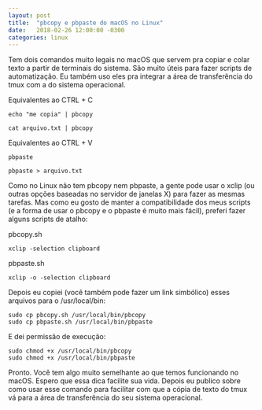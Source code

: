 ```yaml
---
layout: post
title:  "pbcopy e pbpaste do macOS no Linux"
date:   2018-02-26 12:00:00 -0300
categories: linux
---
```

Tem dois comandos muito legais no macOS que servem pra copiar e colar texto a partir de terminais do sistema. São muito úteis para fazer scripts de automatização. Eu também uso eles pra integrar a área de transferência do tmux com a do sistema operacional.

Equivalentes ao CTRL + C

    echo "me copia" | pbcopy

    cat arquivo.txt | pbcopy

Equivalentes ao CTRL + V

    pbpaste

    pbpaste > arquivo.txt

Como no Linux não tem pbcopy nem pbpaste, a gente pode usar o xclip (ou outras opções baseadas no servidor de janelas X) para fazer as mesmas tarefas. Mas como eu gosto de manter a compatibilidade dos meus scripts (e a forma de usar o pbcopy e o pbpaste é muito mais fácil), preferi fazer alguns scripts de atalho:

pbcopy.sh

    xclip -selection clipboard

pbpaste.sh

    xclip -o -selection clipboard

Depois eu copiei (você também pode fazer um link simbólico) esses arquivos para o /usr/local/bin:

    sudo cp pbcopy.sh /usr/local/bin/pbcopy
    sudo cp pbpaste.sh /usr/local/bin/pbpaste

E dei permissão de execução:

    sudo chmod +x /usr/local/bin/pbcopy
    sudo chmod +x /usr/local/bin/pbpaste

Pronto. Você tem algo muito semelhante ao que temos funcionando no macOS. Espero que essa dica facilite sua vida. Depois eu publico sobre como usar esse comando para facilitar com que a cópia de texto do tmux vá para a área de transferência do seu sistema operacional.
